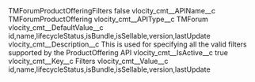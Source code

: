 <?xml version="1.0" encoding="UTF-8"?>
<CustomMetadata xmlns="http://soap.sforce.com/2006/04/metadata" xmlns:xsi="http://www.w3.org/2001/XMLSchema-instance" xmlns:xsd="http://www.w3.org/2001/XMLSchema">
    <label>TMForumProductOfferingFilters</label>
    <protected>false</protected>
    <values>
        <field>vlocity_cmt__APIName__c</field>
        <value xsi:type="xsd:string">TMForumProductOffering</value>
    </values>
    <values>
        <field>vlocity_cmt__APIType__c</field>
        <value xsi:type="xsd:string">TMForum</value>
    </values>
    <values>
        <field>vlocity_cmt__DefaultValue__c</field>
        <value xsi:type="xsd:string">id,name,lifecycleStatus,isBundle,isSellable,version,lastUpdate</value>
    </values>
    <values>
        <field>vlocity_cmt__Description__c</field>
        <value xsi:type="xsd:string">This is used for specifying all the valid filters supported by the ProductOffering API</value>
    </values>
    <values>
        <field>vlocity_cmt__IsActive__c</field>
        <value xsi:type="xsd:boolean">true</value>
    </values>
    <values>
        <field>vlocity_cmt__Key__c</field>
        <value xsi:type="xsd:string">Filters</value>
    </values>
    <values>
        <field>vlocity_cmt__Value__c</field>
        <value xsi:type="xsd:string">id,name,lifecycleStatus,isBundle,isSellable,version,lastUpdate</value>
    </values>
</CustomMetadata>
